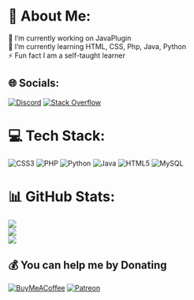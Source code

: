 # 💫 About Me:
🔭 I’m currently working on JavaPlugin<br>🌱 I’m currently learning HTML, CSS, Php, Java, Python<br>⚡ Fun fact I am a self-taught learner


## 🌐 Socials:
[![Discord](https://img.shields.io/badge/Discord-%237289DA.svg?logo=discord&logoColor=white)](https://discord.gg/https://discord.gg/vjB2RY5r9C) [![Stack Overflow](https://img.shields.io/badge/-Stackoverflow-FE7A16?logo=stack-overflow&logoColor=white)](https://stackoverflow.com/users/23116133) 

# 💻 Tech Stack:
![CSS3](https://img.shields.io/badge/css3-%231572B6.svg?style=plastic&logo=css3&logoColor=white) ![PHP](https://img.shields.io/badge/php-%23777BB4.svg?style=plastic&logo=php&logoColor=white) ![Python](https://img.shields.io/badge/python-3670A0?style=plastic&logo=python&logoColor=ffdd54) ![Java](https://img.shields.io/badge/java-%23ED8B00.svg?style=plastic&logo=openjdk&logoColor=white) ![HTML5](https://img.shields.io/badge/html5-%23E34F26.svg?style=plastic&logo=html5&logoColor=white) ![MySQL](https://img.shields.io/badge/mysql-%2300000f.svg?style=plastic&logo=mysql&logoColor=white)
# 📊 GitHub Stats:
![](https://github-readme-stats.vercel.app/api?username=adan0701&theme=gruvbox&hide_border=false&include_all_commits=false&count_private=false)<br/>
![](https://github-readme-streak-stats.herokuapp.com/?user=adan0701&theme=gruvbox&hide_border=false)<br/>
![](https://github-readme-stats.vercel.app/api/top-langs/?username=adan0701&theme=gruvbox&hide_border=false&include_all_commits=false&count_private=false&layout=compact)

  ## 💰 You can help me by Donating
  [![BuyMeACoffee](https://img.shields.io/badge/Buy%20Me%20a%20Coffee-ffdd00?style=for-the-badge&logo=buy-me-a-coffee&logoColor=black)](https://buymeacoffee.com/adantesdents) [![Patreon](https://img.shields.io/badge/Patreon-F96854?style=for-the-badge&logo=patreon&logoColor=white)](https://patreon.com/Adantesdents) 